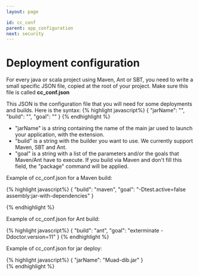 ```yaml
---
layout: page

id: cc_conf
parent: app_configuration
next: security 
---
```

Deployment configuration
============

For every java or scala project using Maven, Ant or SBT, you need to write a small specific JSON file, copied at the root of your project. Make sure this file is called
**cc_conf.json**

This JSON is the configuration file that you will need for some deployments and builds. Here is the syntax:
{% highlight javascript%}
    {
      "jarName": "<string>",
      "build": "<string>",
      "goal": "<string>"
    }
{% endhighlight %}


* "jarName" is a string containing the name of the main jar used to launch your application, with the extension.
* "build" is a string with the builder you want to use. We currently support Maven, SBT and Ant.
* "goal" is a string with a list of the parameters and/or the goals that Maven/Ant have to execute. If you build via Maven and don't fill this field, the "package" command will be applied.

Example of cc_conf.json for a Maven build:

{% highlight javascript%}
    {
      "build": "maven",
      "goal": "-Dtest.active=false assembly:jar-with-dependencies"
    }

{% endhighlight %}

Example of cc_conf.json for Ant build:

{% highlight javascript%}
    {
      "build": "ant",
      "goal": "exterminate -Ddoctor.version=11"
    }
{% endhighlight %}

Example of cc_conf.json for jar deploy:  

{% highlight javascript%}
    {
      "jarName": "Muad-dib.jar"	
    }  
{% endhighlight %}
